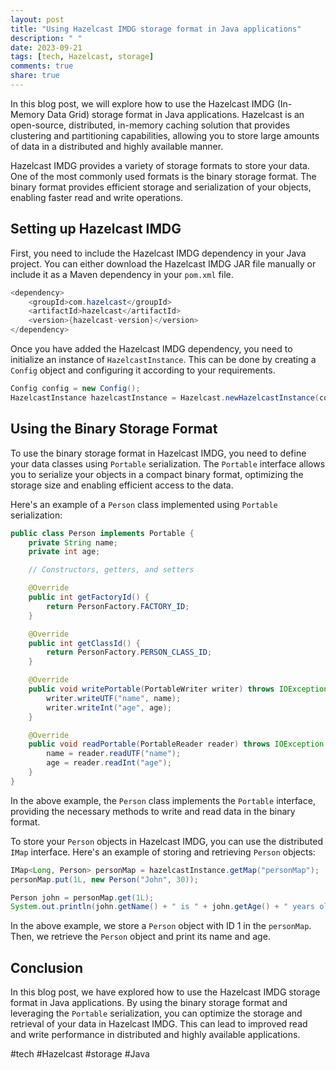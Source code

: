 ```yaml
---
layout: post
title: "Using Hazelcast IMDG storage format in Java applications"
description: " "
date: 2023-09-21
tags: [tech, Hazelcast, storage]
comments: true
share: true
---
```


In this blog post, we will explore how to use the Hazelcast IMDG (In-Memory Data Grid) storage format in Java applications. Hazelcast is an open-source, distributed, in-memory caching solution that provides clustering and partitioning capabilities, allowing you to store large amounts of data in a distributed and highly available manner.

Hazelcast IMDG provides a variety of storage formats to store your data. One of the most commonly used formats is the binary storage format. The binary format provides efficient storage and serialization of your objects, enabling faster read and write operations.

## Setting up Hazelcast IMDG

First, you need to include the Hazelcast IMDG dependency in your Java project. You can either download the Hazelcast IMDG JAR file manually or include it as a Maven dependency in your `pom.xml` file.

```java
<dependency>
    <groupId>com.hazelcast</groupId>
    <artifactId>hazelcast</artifactId>
    <version>{hazelcast-version}</version>
</dependency>
```

Once you have added the Hazelcast IMDG dependency, you need to initialize an instance of `HazelcastInstance`. This can be done by creating a `Config` object and configuring it according to your requirements.

```java
Config config = new Config();
HazelcastInstance hazelcastInstance = Hazelcast.newHazelcastInstance(config);
```

## Using the Binary Storage Format

To use the binary storage format in Hazelcast IMDG, you need to define your data classes using `Portable` serialization. The `Portable` interface allows you to serialize your objects in a compact binary format, optimizing the storage size and enabling efficient access to the data.

Here's an example of a `Person` class implemented using `Portable` serialization:

```java
public class Person implements Portable {
    private String name;
    private int age;

    // Constructors, getters, and setters

    @Override
    public int getFactoryId() {
        return PersonFactory.FACTORY_ID;
    }

    @Override
    public int getClassId() {
        return PersonFactory.PERSON_CLASS_ID;
    }

    @Override
    public void writePortable(PortableWriter writer) throws IOException {
        writer.writeUTF("name", name);
        writer.writeInt("age", age);
    }

    @Override
    public void readPortable(PortableReader reader) throws IOException {
        name = reader.readUTF("name");
        age = reader.readInt("age");
    }
}
```

In the above example, the `Person` class implements the `Portable` interface, providing the necessary methods to write and read data in the binary format.

To store your `Person` objects in Hazelcast IMDG, you can use the distributed `IMap` interface. Here's an example of storing and retrieving `Person` objects:

```java
IMap<Long, Person> personMap = hazelcastInstance.getMap("personMap");
personMap.put(1L, new Person("John", 30));

Person john = personMap.get(1L);
System.out.println(john.getName() + " is " + john.getAge() + " years old.");
```

In the above example, we store a `Person` object with ID 1 in the `personMap`. Then, we retrieve the `Person` object and print its name and age.

## Conclusion

In this blog post, we have explored how to use the Hazelcast IMDG storage format in Java applications. By using the binary storage format and leveraging the `Portable` serialization, you can optimize the storage and retrieval of your data in Hazelcast IMDG. This can lead to improved read and write performance in distributed and highly available applications.

#tech #Hazelcast #storage #Java